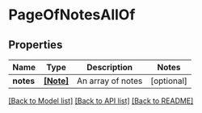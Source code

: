 # PageOfNotesAllOf


## Properties
Name | Type | Description | Notes
------------ | ------------- | ------------- | -------------
**notes** | [**[Note]**](Note.md) | An array of notes | [optional] 

[[Back to Model list]](../README.md#documentation-for-models) [[Back to API list]](../README.md#documentation-for-api-endpoints) [[Back to README]](../README.md)


